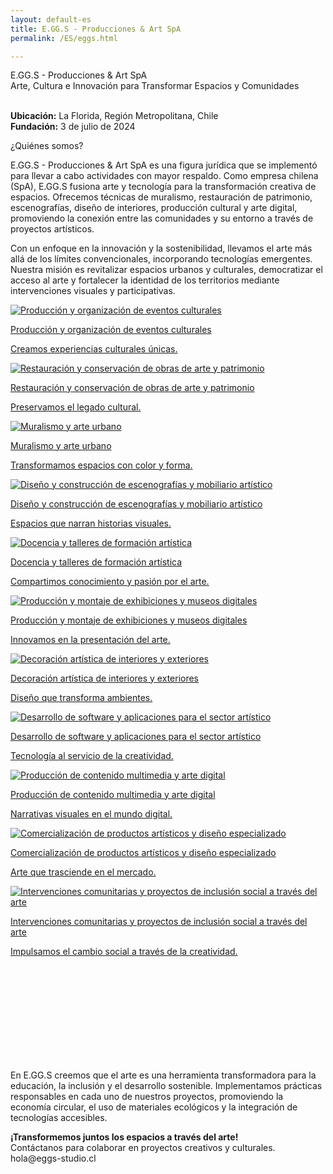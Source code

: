 ```yaml
---
layout: default-es
title: E.GG.S - Producciones & Art SpA
permalink: /ES/eggs.html

---
```


<!-- Título principal -->
<div class="titulo">E.GG.S - Producciones & Art SpA</div>
<div class="subtitulo">Arte, Cultura e Innovación para Transformar Espacios y Comunidades</div>

<!-- Información de contacto -->
<p class="parrafo" style="margin-top:6%;">
  <strong>Ubicación:</strong> La Florida, Región Metropolitana, Chile<br>
  <strong>Fundación:</strong> 3 de julio de 2024
</p>

<!-- Sección: ¿Quiénes somos? -->
<div class="titulo">¿Quiénes somos?</div>
<p class="parrafo">
  E.GG.S - Producciones & Art SpA es una figura jurídica que se implementó para llevar a cabo actividades con mayor respaldo. Como empresa chilena (SpA), E.GG.S fusiona arte y tecnología para la transformación creativa de espacios. Ofrecemos técnicas de muralismo, restauración de patrimonio, escenografías, diseño de interiores, producción cultural y arte digital, promoviendo la conexión entre las comunidades y su entorno a través de proyectos artísticos.
</p>
<p class="parrafo">
  Con un enfoque en la innovación y la sostenibilidad, llevamos el arte más allá de los límites convencionales, incorporando tecnologías emergentes. Nuestra misión es revitalizar espacios urbanos y culturales, democratizar el acceso al arte y fortalecer la identidad de los territorios mediante intervenciones visuales y participativas.
</p>

<!-- Sección: Nuestros servicios -->
<div class="owl-carousel">
  <!-- Servicio 1: Producción y organización de eventos culturales -->
  <div class="item">
    <a href="/ES/produccion-eventos-culturales.html" class="fancy-button">
      <div class="button-content">
        <img src="/assets/img/interior/boton-eventos.gif" alt="Producción y organización de eventos culturales" loading="lazy">
        <p class="title">Producción y organización de eventos culturales</p>
        <p class="subtitle">Creamos experiencias culturales únicas.</p>
      </div>
    </a>
  </div>
  
  <!-- Servicio 2: Restauración y conservación de obras de arte y patrimonio -->
  <div class="item">
    <a href="/ES/restauracion-conservacion.html" class="fancy-button">
      <div class="button-content">
        <img src="/assets/img/interior/boton-restauracion.gif" alt="Restauración y conservación de obras de arte y patrimonio" loading="lazy">
        <p class="title">Restauración y conservación de obras de arte y patrimonio</p>
        <p class="subtitle">Preservamos el legado cultural.</p>
      </div>
    </a>
  </div>
  
  <!-- Servicio 3: Muralismo y arte urbano -->
  <div class="item">
    <a href="/ES/muralismo-arte-urbano.html" class="fancy-button">
      <div class="button-content">
        <img src="/assets/img/interior/boton-muralismo.gif" alt="Muralismo y arte urbano" loading="lazy">
        <p class="title">Muralismo y arte urbano</p>
        <p class="subtitle">Transformamos espacios con color y forma.</p>
      </div>
    </a>
  </div>
  
  <!-- Servicio 4: Diseño y construcción de escenografías y mobiliario artístico -->
  <div class="item">
    <a href="/ES/diseno-escenografias.html" class="fancy-button">
      <div class="button-content">
        <img src="/assets/img/interior/boton-escenografia.gif" alt="Diseño y construcción de escenografías y mobiliario artístico" loading="lazy">
        <p class="title">Diseño y construcción de escenografías y mobiliario artístico</p>
        <p class="subtitle">Espacios que narran historias visuales.</p>
      </div>
    </a>
  </div>
  
  <!-- Servicio 5: Docencia y talleres de formación artística -->
  <div class="item">
    <a href="/ES/docencia-talleres.html" class="fancy-button">
      <div class="button-content">
        <img src="/assets/img/interior/boton-docencia.gif" alt="Docencia y talleres de formación artística" loading="lazy">
        <p class="title">Docencia y talleres de formación artística</p>
        <p class="subtitle">Compartimos conocimiento y pasión por el arte.</p>
      </div>
    </a>
  </div>
  
  <!-- Servicio 6: Producción y montaje de exhibiciones y museos digitales -->
  <div class="item">
    <a href="/ES/montaje-exhibiciones.html" class="fancy-button">
      <div class="button-content">
        <img src="/assets/img/interior/boton-exhibiciones.gif" alt="Producción y montaje de exhibiciones y museos digitales" loading="lazy">
        <p class="title">Producción y montaje de exhibiciones y museos digitales</p>
        <p class="subtitle">Innovamos en la presentación del arte.</p>
      </div>
    </a>
  </div>
  
  <!-- Servicio 7: Decoración artística de interiores y exteriores -->
  <div class="item">
    <a href="/ES/decoracion-artistica.html" class="fancy-button">
      <div class="button-content">
        <img src="/assets/img/interior/boton-decoracion.gif" alt="Decoración artística de interiores y exteriores" loading="lazy">
        <p class="title">Decoración artística de interiores y exteriores</p>
        <p class="subtitle">Diseño que transforma ambientes.</p>
      </div>
    </a>
  </div>
  
  <!-- Servicio 8: Desarrollo de software y aplicaciones para el sector artístico -->
  <div class="item">
    <a href="/ES/software-artistico.html" class="fancy-button">
      <div class="button-content">
        <img src="/assets/img/interior/boton-software.gif" alt="Desarrollo de software y aplicaciones para el sector artístico" loading="lazy">
        <p class="title">Desarrollo de software y aplicaciones para el sector artístico</p>
        <p class="subtitle">Tecnología al servicio de la creatividad.</p>
      </div>
    </a>
  </div>
  
  <!-- Servicio 9: Producción de contenido multimedia y arte digital -->
  <div class="item">
    <a href="/ES/arte-digital.html" class="fancy-button">
      <div class="button-content">
        <img src="/assets/img/interior/boton-multimedia.gif" alt="Producción de contenido multimedia y arte digital" loading="lazy">
        <p class="title">Producción de contenido multimedia y arte digital</p>
        <p class="subtitle">Narrativas visuales en el mundo digital.</p>
      </div>
    </a>
  </div>
  
  <!-- Servicio 10: Comercialización de productos artísticos y diseño especializado -->
  <div class="item">
    <a href="/ES/comercializacion-productos.html" class="fancy-button">
      <div class="button-content">
        <img src="/assets/img/interior/boton-comercial.gif" alt="Comercialización de productos artísticos y diseño especializado" loading="lazy">
        <p class="title">Comercialización de productos artísticos y diseño especializado</p>
        <p class="subtitle">Arte que trasciende en el mercado.</p>
      </div>
    </a>
  </div>
  
  <!-- Servicio 11: Intervenciones comunitarias y proyectos de inclusión social a través del arte -->
  <div class="item">
    <a href="/ES/intervenciones-comunitarias.html" class="fancy-button">
      <div class="button-content">
        <img src="/assets/img/interior/boton-intervenciones.gif" alt="Intervenciones comunitarias y proyectos de inclusión social a través del arte" loading="lazy">
        <p class="title">Intervenciones comunitarias y proyectos de inclusión social a través del arte</p>
        <p class="subtitle">Impulsamos el cambio social a través de la creatividad.</p>
      </div>
    </a>
  </div>
</div>

<br><br><br>
<br><br><br>
<br><br><br>
<p class="parrafo">
  En E.GG.S creemos que el arte es una herramienta transformadora para la educación, la inclusión y el desarrollo sostenible. Implementamos prácticas responsables en cada uno de nuestros proyectos, promoviendo la economía circular, el uso de materiales ecológicos y la integración de tecnologías accesibles.
</p>

<!-- Llamado a la acción -->
<p class="parrafo">
  <strong>¡Transformemos juntos los espacios a través del arte!</strong><br>
  Contáctanos para colaborar en proyectos creativos y culturales.
hola@eggs-studio.cl
</p>
